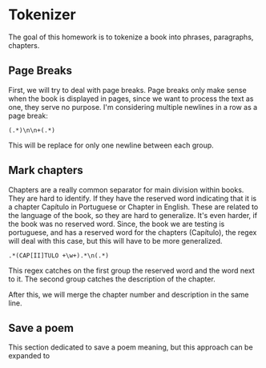 
# Tokenizer

The goal of this homework is to tokenize a book into phrases, paragraphs, chapters.

## Page Breaks

First, we will try to deal with page breaks. Page breaks only make sense when the book is displayed in pages, since we want to process the text as one, they serve no purpose.
I'm considering multiple newlines in a row as a page break:

    (.*)\n\n+(.*)

This will be replace for only one newline between each group.


## Mark chapters

Chapters are a really common separator for main division within books.
They are hard to identify. If they have the reserved word indicating that it is a chapter Capítulo in Portuguese or Chapter in English.
These are related to the language of the book, so they are hard to generalize.
It's even harder, if the book was no reserved word.
Since, the book we are testing is portuguese, and has a reserved word for the chapters (Capítulo), the regex will deal with this case, but this will have to be more generalized.

    .*(CAP[ÍI]TULO +\w+).*\n(.*)

This regex catches on the first group the reserved word and the word next to it. The second group catches the description of the chapter.

After this, we will merge the chapter number and description in the same line.

## Save a poem 

This section dedicated to save a poem meaning, but this approach can be expanded to 